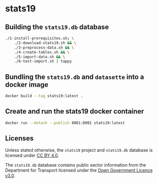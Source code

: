 # stats19

## Building the `stats19.db` database

```sh
./1-install-prerequisites.sh; \
    ./2-download-stats19.sh && \
    ./3-preprocess-data.sh && \
    ./4-create-tables.sh && \
    ./5-import-data.sh && \
    ./6-test-import.sh | tappy
```

## Bundling the `stats19.db` and `datasette` into a docker image

```sh
docker build --tag stats19:latest .
```

## Create and run the stats19 docker container

```sh
docker run --detach --publish 8001:8001 stats19:latest
```

## Licenses

Unless stated otherwise, the `stats19` project and `stats19.db`
database is licensed under [CC BY 4.0](LICENSE.md).

The `stats19.db` database contains public sector information from the
Department for Transport licensed under the
[Open Government Licence v3.0](OGL-3.0.md).
